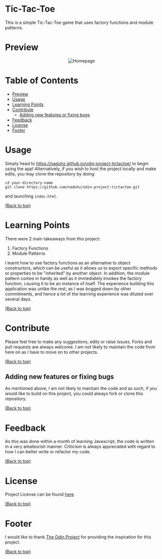 # Tic-Tac-Toe
This is a simple Tic-Tac-Toe game that uses factory functions and module patterns.

# Preview
<p align="center">
  <img src="https://user-images.githubusercontent.com/81805471/127864381-2f4d6292-1bf2-4e5b-a0cc-f5c5e2f66651.png" alt="Homepage"/>
</p>

# Table of Contents
- [Preview](#preview)
- [Usage](#usage)
- [Learning Points](#learning-points)
- [Contribute](#contribute)
  - [Adding new features or fixing bugs](#adding-new-features-or-fixing-bugs)
- [Feedback](#feedback)
- [License](#license)
- [Footer](#footer)

# Usage
Simply head to https://naduhz.github.io/odin-project-tictactoe/ to begin using the app! Alternatively, if you wish to host the project locally and make edits, you may clone the repository by doing:

```shell
cd your-directory-name
git clone https://github.com/naduhz/odin-project-tictactoe.git
```

and launching `index.html`.

[(Back to top)](#table-of-contents)

# Learning Points
There were 2 main takeaways from this project:

1. Factory Functions
2. Module Patterns

I learnt how to use factory functions as an alternative to object constructors, which can be useful as it allows us to export specific methods or properties to be "inherited" by another object. In addition, the module pattern comes in handy as well as it immediately invokes the factory function, causing it to be an instance of itself. The experience building this application was unlike the rest, as I was bogged down by other commitments, and hence a lot of the learning experience was diluted over several days.

[(Back to top)](#table-of-contents)

# Contribute
Please feel free to make any suggestions, edits or raise issues. Forks and pull requests are always welcome. I am not likely to maintain the code from here on as I have to move on to other projects.

[(Back to top)](#table-of-contents)

## Adding new features or fixing bugs
As mentioned above, I am not likely to maintain the code and as such, if you would like to build on this project, you could always fork or clone this repository.

[(Back to top)](#table-of-contents)

# Feedback
As this was done within a month of learning Javascript, the code is written in a very amateurish manner. Criticism is always appreciated with regard to how I can better write or refactor my code.

[(Back to top)](#table-of-contents)

# License
Project License can be found [here](https://github.com/naduhz/odin-project-tictactoe/blob/main/LICENSE).

[(Back to top)](#table-of-contents)

# Footer
I would like to thank [The Odin Project](https://www.theodinproject.com/) for providing the inspiration for this project.

[(Back to top)](#table-of-contents)
